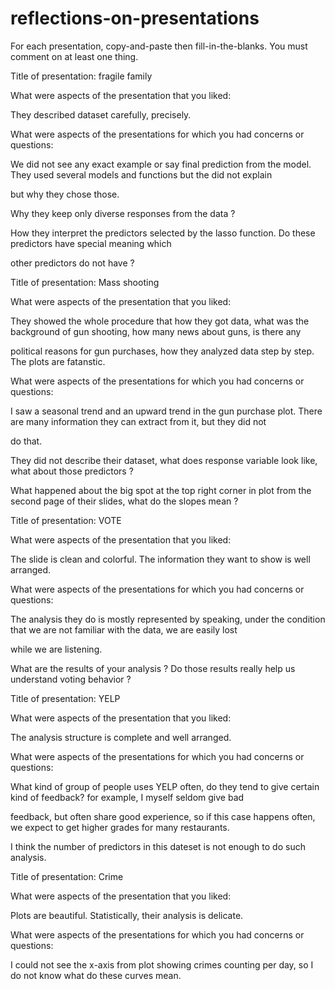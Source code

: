 # reflections-on-presentations

For each presentation, copy-and-paste then fill-in-the-blanks.  You must comment on at least one thing. 



Title of presentation:  fragile family

What were aspects of the presentation that you liked:

They described dataset carefully, precisely.  

What were aspects of the presentations for which you had concerns or questions:

We did not see any exact example or say final prediction from the model. They used several models and functions but the did not explain 

but why they chose those. 

Why they keep only diverse responses from the data ?

How they interpret the predictors selected by the lasso function. Do these predictors have special meaning which

other predictors do not have ?



Title of presentation:  Mass shooting

What were aspects of the presentation that you liked:

They showed the whole procedure that how they got data, what was the background of gun shooting, how many news about guns, is there any 

political reasons for gun purchases, how they analyzed data step by step. The plots are fatanstic. 

What were aspects of the presentations for which you had concerns or questions:

I saw a seasonal trend and an upward trend in the gun purchase plot. There are many information they can extract from it, but they did not

do that.

They did not describe their dataset, what does response variable look like, what about those predictors ? 

What happened about the big spot at the top right corner in plot from the second page of their slides, what do the slopes mean ?



Title of presentation: VOTE

What were aspects of the presentation that you liked:

The slide is clean and colorful. The information they want to show is well arranged. 

What were aspects of the presentations for which you had concerns or questions:

The analysis they do is mostly represented by speaking, under the condition that we are not familiar with the data, we are easily lost 

while we are listening.

What are the results of your analysis ? Do those results really help us understand voting behavior ? 



Title of presentation: YELP

What were aspects of the presentation that you liked:

The analysis structure is complete and well arranged.

What were aspects of the presentations for which you had concerns or questions:

What kind of group of people uses YELP often, do they tend to give certain kind of feedback? for example, I myself seldom give bad 

feedback, but often share good experience, so if this case happens often, we expect to get higher grades for many restaurants.

I think the number of predictors in this dateset is not enough to do such analysis. 


Title of presentation: Crime 

What were aspects of the presentation that you liked:

Plots are beautiful. Statistically, their analysis is delicate. 

What were aspects of the presentations for which you had concerns or questions:

I could not see the x-axis from plot showing crimes counting per day, so I do not know what do these curves mean.





